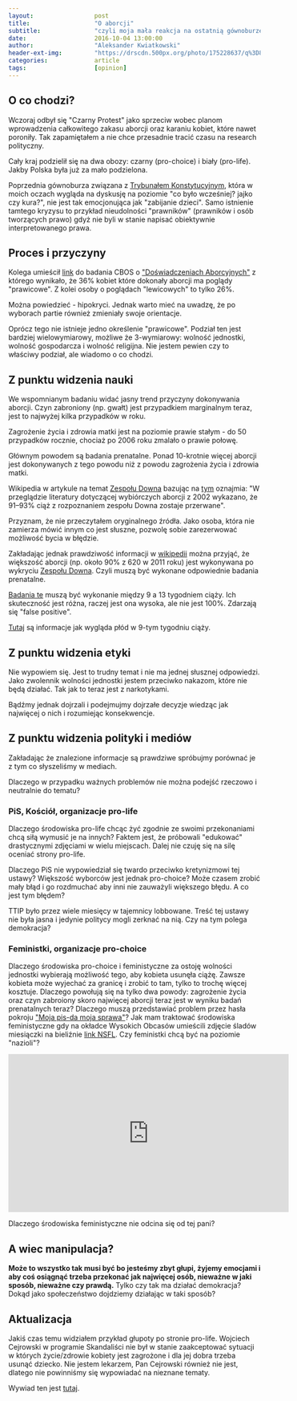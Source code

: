 ```yaml
---
layout:                 post
title:                  "O aborcji"
subtitle:               "czyli moja mała reakcja na ostatnią gównoburzę"
date:                   2016-10-04 13:00:00
author:                 "Aleksander Kwiatkowski"
header-ext-img:         "https://drscdn.500px.org/photo/175228637/q%3D80_m%3D2000/682c5f3f88d2f2975727e0ccb0d08dbe"
categories:             article
tags:                   [opinion]
---
```


[cbos-dosw-aborcyjne]: http://www.cbos.pl/SPISKOM.POL/2013/K_060_13.PDF
[science1]: http://www3.interscience.wiley.com/cgi-bin/abstract/65500197/ABSTRACT
[wiki-down]: https://pl.wikipedia.org/wiki/Zesp%C3%B3%C5%82_Downa#Diagnostyka_prenatalna_i_badania_przesiewowe
[down-screening]: http://www.babycenter.com/0_screening-for-down-syndrome_1519375.bc?page=2
[wiki-tk-kryzys]: https://pl.wikipedia.org/wiki/Kryzys_wok%C3%B3%C5%82_Trybuna%C5%82u_Konstytucyjnego_w_Polsce
[9-week]: http://www.babycentre.co.uk/9-weeks-pregnant
[pis-da]: http://e5.pudelek.pl/19e1d26d09ff2f6eaa4230dff44f20177e7a4d81.jpg
[wo-okres]: http://m.natemat.pl/b8d602369c3d53ae49371995e6637a2f,640,0,0,0.png


O co chodzi?
------------

Wczoraj odbył się "Czarny Protest" jako sprzeciw wobec planom wprowadzenia
całkowitego zakasu aborcji oraz karaniu kobiet, które nawet poroniły. Tak zapamiętałem
a nie chce przesadnie tracić czasu na research polityczny.

Cały kraj podzielił się na dwa obozy: czarny (pro-choice) i biały (pro-life).
Jakby Polska była już za mało podzielona.

Poprzednia gównoburza związana z [Trybunałem Konstytucyjnym][wiki-tk-kryzys],
która w moich oczach
wygląda na dyskusję na poziomie "co było wcześniej? jajko czy kura?", nie jest
tak emocjonująca jak "zabijanie dzieci". Samo istnienie tamtego kryzysu to
przykład nieudolności "prawników" (prawników i osób tworzących prawo) gdyż
nie byli w stanie napisać obiektywnie interpretowanego prawa.

Proces i przyczyny
------------------

Kolega umieścił [link][cbos-dosw-aborcyjne] do badania CBOS o ["Doświadczeniach
Aborcyjnych"][cbos-dosw-aborcyjne] z którego wynikało, że 36% kobiet które
dokonały aborcji ma poglądy "prawicowe". Z kolei osoby o poglądach
"lewicowych" to tylko 26%.

Można powiedzieć - hipokryci. Jednak warto mieć na uwadzę, że po wyborach partie
również zmieniały swoje orientacje.

Oprócz tego nie istnieje jedno określenie "prawicowe". Podział ten jest bardziej
wielowymiarowy, możliwe że 3-wymiarowy: wolność jednostki, wolność gospodarcza i
wolność religijna. Nie jestem pewien czy to właściwy podział, ale wiadomo
o co chodzi.


Z punktu widzenia nauki
-----------------------

We wspomnianym badaniu widać jasny trend przyczyny dokonywania aborcji.
Czyn zabroniony (np. gwałt) jest przypadkiem marginalnym teraz, jest to najwyżej
kilka przypadków w roku.

Zagrożenie życia i zdrowia matki
jest na poziomie prawie stałym - do 50 przypadków rocznie, chociaż
po 2006 roku zmalało o prawie połowę.

Głównym powodem są badania prenatalne. Ponad 10-krotnie więcej aborcji jest dokonywanych
z tego powodu niż z powodu zagrożenia życia i zdrowia matki.

Wikipedia w artykule na temat [Zespołu Downa][wiki-down] bazując na [tym][science1] oznajmia:
"W przeglądzie literatury dotyczącej wybiórczych aborcji z 2002 wykazano, że 91–93% ciąż z rozpoznaniem zespołu Downa zostaje przerwane".

Przyznam, że nie przeczytałem oryginalnego źródła. Jako osoba, która nie zamierza
mówić innym co jest słuszne, pozwolę sobie zarezerwować możliwość bycia w błędzie.

Zakładając jednak prawdziwość informacji w [wikipedii][wiki-down] można przyjąć, że
większość aborcji (np. około 90% z 620 w 2011 roku) jest wykonywana po wykryciu
[Zespołu Downa][wiki-down]. Czyli muszą być wykonane odpowiednie badania prenatalne.

[Badania te][down-screening] muszą być wykonanie między 9 a 13 tygodniem ciąży.
Ich skuteczność jest różna, raczej jest ona wysoka, ale nie jest 100%. Zdarzają
się "false positive".

[Tutaj][9-week] są informacje jak wygląda płód w 9-tym tygodniu ciąży.

Z punktu widzenia etyki
-----------------------

Nie wypowiem się. Jest to trudny temat i nie ma jednej słusznej odpowiedzi.
Jako zwolennik wolności jednostki jestem przeciwko nakazom, które nie będą
działać. Tak jak to teraz jest z narkotykami.

Bądźmy jednak dojrzali i podejmujmy dojrzałe decyzje wiedząc jak najwięcej o
nich i rozumiejąc konsekwencje.


Z punktu widzenia polityki i mediów
-----------------------------------

Zakładając że znalezione informacje są prawdziwe spróbujmy porównać je z tym
co słyszeliśmy w mediach.

Dlaczego w przypadku ważnych problemów nie można podejść rzeczowo i neutralnie do
tematu?

### PiS, Kościół, organizacje pro-life

Dlaczego środowiska pro-life chcąc żyć zgodnie ze swoimi przekonaniami
chcą siłą wymusić je na innych? Faktem jest, że próbowali "edukować" drastycznymi
zdjęciami w wielu miejscach. Dalej nie czuję się na silę oceniać strony pro-life.

Dlaczego PiS nie wypowiedział się twardo przeciwko kretynizmowi tej ustawy?
Większość wyborców jest jednak pro-choice? Może czasem zrobić mały błąd
i go rozdmuchać aby inni nie zauważyli większego błędu. A co jest tym błędem?

TTIP było przez wiele miesięcy w tajemnicy lobbowane. Treść tej ustawy nie była
jasna i jedynie politycy mogli zerknać na nią. Czy na tym polega demokracja?

### Feministki, organizacje pro-choice

Dlaczego środowiska pro-choice i feministyczne za ostoję wolności jednostki
wybierają możliwość tego, aby kobieta usunęła ciążę. Zawsze kobieta może wyjechać za
granicę i zrobić to tam, tylko to trochę więcej kosztuje.
Dlaczego powołują się na tylko dwa powody: zagrożenie życia oraz czyn zabroiony
skoro najwięcej aborcji teraz jest w wyniku badań prenatalnych teraz?
Dlaczego muszą przedstawiać problem przez hasła pokroju
["Moja pis-da moja sprawa"][pis-da]? Jak mam traktować środowiska feministyczne
gdy na okładce Wysokich Obcasów umieścili zdjęcie śladów miesiączki
na bieliźnie [link NSFL][wo-okres]. Czy feministki chcą być na poziomie
"nazioli"?

<iframe width="560" height="315" src="https://www.youtube.com/embed/_3ijz7VL5Io" frameborder="0" allowfullscreen></iframe>

Dlaczego środowiska feministyczne nie odcina się od tej pani?



A wiec manipulacja?
-------------------

**Może to wszystko tak musi być bo jesteśmy zbyt głupi, żyjemy emocjami i
aby coś osiągnąć trzeba przekonać jak najwięcej osób, nieważne w jaki sposób,
nieważne czy prawdą.**
Tylko czy tak ma działać demokracja? Dokąd jako społeczeństwo dojdziemy
działając w taki sposób?

<!--
notka na później

http://www.wysokieobcasy.pl/wysokie-obcasy/1,149982,20757755,kobiety-strajkuja-a-mezczyzni-wsparcie-sie-przyda-byle-madre.html?disableRedirects=true

http://www.wysokieobcasy.pl/wysokie-obcasy/1,100865,19910451,mesplikacja-to-co-powie-mezczyzna-bedzie-ciekawsze.html

-->

Aktualizacja
------------

Jakiś czas temu widziałem przykład głupoty po stronie pro-life. Wojciech
Cejrowski w programie Skandaliści nie był w stanie zaakceptować
sytuacji w których życie/zdrowie kobiety jest zagrożone i dla jej dobra trzeba
usunąć dziecko. Nie jestem lekarzem, Pan Cejrowski również nie jest, dlatego
nie powinniśmy się wypowiadać na nieznane tematy.

Wywiad ten jest [tutaj](https://www.youtube.com/watch?v=mgep1XU98R4).
